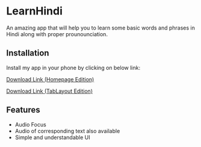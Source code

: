 
# LearnHindi

An amazing app that will help you to learn some basic words and phrases in Hindi along with proper prounounciation.


## Installation

Install my app in your phone by clicking on below link:

[Download Link (Homepage Edition)](https://github.com/Abizer-R/LearnHindi/releases/download/v1.1/LearnHindi_v1_1.apk "Download LearnHindi")

[Download Link (TabLayout Edition)](https://github.com/Abizer-R/LearnHindi/releases/download/v1.2/LearnHindi_v1_2.apk "Download LearnHindi")    

## Features

- Audio Focus
- Audio of corresponding text also available
- Simple and understandable UI


